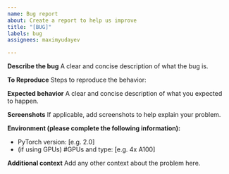 ```yaml
---
name: Bug report
about: Create a report to help us improve
title: "[BUG]"
labels: bug
assignees: maximyudayev

---
```


**Describe the bug**
A clear and concise description of what the bug is.

**To Reproduce**
Steps to reproduce the behavior:

**Expected behavior**
A clear and concise description of what you expected to happen.

**Screenshots**
If applicable, add screenshots to help explain your problem.

**Environment (please complete the following information):**
 - PyTorch version: [e.g. 2.0]
 - (if using GPUs) #GPUs and type: [e.g. 4x A100]

**Additional context**
Add any other context about the problem here.
